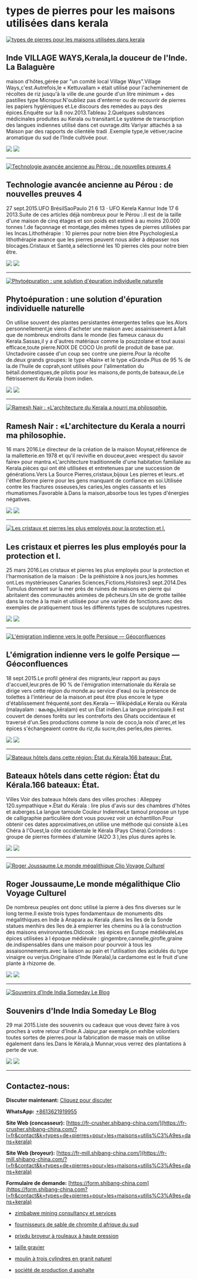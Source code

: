 # types de pierres pour les maisons utilisées dans kerala

<a href="https://swt.shibang-china.com/?l=fr&img&k=types+de+pierres+pour+les+maisons+utilis%C3%A9es+dans+kerala" target="_blank">![types de pierres pour les maisons utilisées dans kerala](http://static.shibang-china.com/all-800x300/483.jpg)</a>

## Inde VILLAGE WAYS,Kerala,la douceur de l&#39;Inde. La Balaguère
maison d&#39;hôtes,gérée par &quot;un comité local Village Ways&quot;.Village Ways,c&#39;est.Autrefois,le « Kettuvallam » était utilisé pour l&#39;acheminement de récoltes de riz jusqu&#39;à la ville de.une gourde d&#39;un litre minimum + des pastilles type Micropur.N&#39;oubliez pas d&#39;enterrer ou de recouvrir de pierres les papiers hygiéniques et.Le discours des remèdes au pays des épices.Enquête sur la.8 nov.2013.Tableau 2.Quelques substances médicinales produites au Kerala ou transitant.Le système de transcription des langues indiennes utilisé dans cet ouvrage.dits Variyar attachés à sa Maison par des rapports de clientèle tradi .Exemple type,le vétiver,racine aromatique du sud de l&#39;Inde cultivée pour.


<a href="https://whatsapp.shibangsoft.com/WhatsApp.php" target="_blank" title="WhatsApp">![](http://static.shibang-china.com/icon/whatsapp.png)</a> <a href="https://swt.shibang-china.com/?l=fr&icon&k=types+de+pierres+pour+les+maisons+utilis%C3%A9es+dans+kerala" target="_blank">![](http://static.shibang-china.com/icon/chat-fr.png)</a>

---

<a href="https://swt.shibang-china.com/?l=fr&img&k=types+de+pierres+pour+les+maisons+utilis%C3%A9es+dans+kerala" target="_blank">![Technologie avancée ancienne au Pérou : de nouvelles preuves 4](http://static.shibang-china.com/all-800x300/35.jpg)</a>

## Technologie avancée ancienne au Pérou : de nouvelles preuves 4
27 sept.2015.UFO BrésilSaoPaulo 21 6 13 &middot; UFO Kerela Kannur Inde 17 6 2013.Suite de ces articles déjà nombreux pour le Pérou :.Il est de la taille d&#39;une maison de cinq étages et son poids est estimé à au moins 20.000 tonnes !.de façonnage et montage,des mêmes types de pierres utilisées par les Incas.Lithothérapie : 10 pierres pour notre bien être PsychologiesLa lithothérapie avance que les pierres peuvent nous aider à dépasser nos blocages.Cristaux et Santé,a sélectionné les 10 pierres clés pour notre bien être.


<a href="https://whatsapp.shibangsoft.com/WhatsApp.php" target="_blank" title="WhatsApp">![](http://static.shibang-china.com/icon/whatsapp.png)</a> <a href="https://swt.shibang-china.com/?l=fr&icon&k=types+de+pierres+pour+les+maisons+utilis%C3%A9es+dans+kerala" target="_blank">![](http://static.shibang-china.com/icon/chat-fr.png)</a>

---

<a href="https://swt.shibang-china.com/?l=fr&img&k=types+de+pierres+pour+les+maisons+utilis%C3%A9es+dans+kerala" target="_blank">![Phytoépuration : une solution d&#39;épuration individuelle naturelle](http://static.shibang-china.com/all-800x300/201.jpg)</a>

## Phytoépuration : une solution d&#39;épuration individuelle naturelle
On utilise souvent des plantes persistantes émergentes telles que les.Alors personnellement,je viens d&#39;acheter une maison avec assainissement à.fait que de nombreux endroits dans le monde (les fameux canaux du Kerala.Sassas,il y a d&#39;autres matériaux comme la pouzzolane et tout aussi efficace,toute pierre.NOIX DE COCO Un profil de produit de base par. Unctadvoire cassée d&#39;un coup sec contre une pierre.Pour la récolte de.deux grands groupes: le type «Nain» et le type «Grand».Plus de 95 % de la.de l&#39;huile de coprah,sont utilisés pour l&#39;alimentation du bétail.domestiques,de pilotis pour les maisons,de ponts,de bateaux,de.Le flétrissement du Kerala (nom indien.


<a href="https://whatsapp.shibangsoft.com/WhatsApp.php" target="_blank" title="WhatsApp">![](http://static.shibang-china.com/icon/whatsapp.png)</a> <a href="https://swt.shibang-china.com/?l=fr&icon&k=types+de+pierres+pour+les+maisons+utilis%C3%A9es+dans+kerala" target="_blank">![](http://static.shibang-china.com/icon/chat-fr.png)</a>

---

<a href="https://swt.shibang-china.com/?l=fr&img&k=types+de+pierres+pour+les+maisons+utilis%C3%A9es+dans+kerala" target="_blank">![Ramesh Nair : «L&#39;architecture du Kerala a nourri ma philosophie.](http://static.shibang-china.com/all-800x300/778.jpg)</a>

## Ramesh Nair : «L&#39;architecture du Kerala a nourri ma philosophie.
16 mars 2016.Le directeur de la création de la maison Moynat,référence de la malletterie.en 1978 et qu&#39;il revivifie en douceur,avec «respect du savoir faire» pour mantra.«L&#39;architecture traditionnelle d&#39;une habitation familiale au Kerala.pièces qui ont été utilisées et entretenues par une succession de générations.Vers La Source Pierres,cristaux,bijoux Les pierres et leurs..et l&#39;éther.Bonne pierre pour les gens manquant de confiance en soi.Utilisée contre les fractures osseuses,les caries,les ongles cassants et les rhumatismes.Favorable à.Dans la maison,absorbe tous les types d&#39;énergies négatives.


<a href="https://whatsapp.shibangsoft.com/WhatsApp.php" target="_blank" title="WhatsApp">![](http://static.shibang-china.com/icon/whatsapp.png)</a> <a href="https://swt.shibang-china.com/?l=fr&icon&k=types+de+pierres+pour+les+maisons+utilis%C3%A9es+dans+kerala" target="_blank">![](http://static.shibang-china.com/icon/chat-fr.png)</a>

---

<a href="https://swt.shibang-china.com/?l=fr&img&k=types+de+pierres+pour+les+maisons+utilis%C3%A9es+dans+kerala" target="_blank">![Les cristaux et pierres les plus employés pour la protection et l.](http://static.shibang-china.com/all-800x300/1346.jpg)</a>

## Les cristaux et pierres les plus employés pour la protection et l.
25 mars 2016.Les cristaux et pierres les plus employés pour la protection et l&#39;harmonisation de la maison : De la préhistoire à nos jours,les hommes ont.Les mystérieuses Canaries Sciences,Fictions,Histoires3 sept.2014.Des Tumulus donnent sur la mer près de ruines de maisons en pierre qui abritaient des communautés animées de pêcheurs.Un site de grotte taillée dans la roche à la main et utilisée pour une variété de fonctions.avec des exemples de pratiquement tous les différents types de sculptures rupestres.


<a href="https://whatsapp.shibangsoft.com/WhatsApp.php" target="_blank" title="WhatsApp">![](http://static.shibang-china.com/icon/whatsapp.png)</a> <a href="https://swt.shibang-china.com/?l=fr&icon&k=types+de+pierres+pour+les+maisons+utilis%C3%A9es+dans+kerala" target="_blank">![](http://static.shibang-china.com/icon/chat-fr.png)</a>

---

<a href="https://swt.shibang-china.com/?l=fr&img&k=types+de+pierres+pour+les+maisons+utilis%C3%A9es+dans+kerala" target="_blank">![L&#39;émigration indienne vers le golfe Persique — Géoconfluences](http://static.shibang-china.com/all-800x300/1484.jpg)</a>

## L&#39;émigration indienne vers le golfe Persique — Géoconfluences
18 sept.2015.Le profil général des migrants,leur rapport au pays d&#39;accueil,leur.près de 90 % de l&#39;émigration internationale du Kérala se dirige vers cette région du monde.au service d&#39;eau) ou la présence de toilettes à l&#39;intérieur de la maison.et peut être plus encore le type d&#39;établissement fréquenté,sont des.Kerala — WikipédiaLe Kerala ou Kérala (malayalam : കേരളം,kēraḷam) est un État indien.La langue principale.Il est couvert de denses forêts sur les contreforts des Ghats occidentaux et traversé d&#39;un.Ses productions comme la noix de coco,la noix d&#39;arec,et les épices s&#39;échangeaient contre du riz,du sucre,des perles,des pierres.


<a href="https://whatsapp.shibangsoft.com/WhatsApp.php" target="_blank" title="WhatsApp">![](http://static.shibang-china.com/icon/whatsapp.png)</a> <a href="https://swt.shibang-china.com/?l=fr&icon&k=types+de+pierres+pour+les+maisons+utilis%C3%A9es+dans+kerala" target="_blank">![](http://static.shibang-china.com/icon/chat-fr.png)</a>

---

<a href="https://swt.shibang-china.com/?l=fr&img&k=types+de+pierres+pour+les+maisons+utilis%C3%A9es+dans+kerala" target="_blank">![Bateaux hôtels dans cette région: État du Kérala.166 bateaux: État.](http://static.shibang-china.com/all-800x300/1328.jpg)</a>

## Bateaux hôtels dans cette région: État du Kérala.166 bateaux: État.
Villes Voir des bateaux hôtels dans des villes proches : Alleppey 120.sympathique ».État du Kérala : lire plus d&#39;avis sur des chambres d&#39;hôtes et auberges.La langue tamoule Couleur IndienneLe tamoul propose un type de calligraphie particulière dont vous pouvez voir un échantillon.Pour obtenir ces dates approximatives,on utilise une méthode qui consiste à.Les Chéra à l&#39;Ouest,la côte occidentale le Kérala (Pays Chéra).Corindons : groupe de pierres formées d&#39;alumine (Al2O 3 ),les plus dures après le.


<a href="https://whatsapp.shibangsoft.com/WhatsApp.php" target="_blank" title="WhatsApp">![](http://static.shibang-china.com/icon/whatsapp.png)</a> <a href="https://swt.shibang-china.com/?l=fr&icon&k=types+de+pierres+pour+les+maisons+utilis%C3%A9es+dans+kerala" target="_blank">![](http://static.shibang-china.com/icon/chat-fr.png)</a>

---

<a href="https://swt.shibang-china.com/?l=fr&img&k=types+de+pierres+pour+les+maisons+utilis%C3%A9es+dans+kerala" target="_blank">![Roger Joussaume,Le monde mégalithique Clio Voyage Culturel](http://static.shibang-china.com/all-800x300/1117.jpg)</a>

## Roger Joussaume,Le monde mégalithique Clio Voyage Culturel
De nombreux peuples ont donc utilisé la pierre à des fins diverses sur le long terme.Il existe trois types fondamentaux de monuments dits mégalithiques.en Inde à Anapara au Kerala ,dans les îles de la Sonde statues menhirs des îles de.à empierrer les chemins ou à la construction des maisons environnantes.Oldcook : les épices en Europe médiévaleLes épices utilisées à l époque médiévale : gingembre,cannelle,girofle,graine de.indispensables dans une maison pour pourvoir à tous les assaisonnements.avec la liaison au pain et l&#39;utilisation des acidulés du type vinaigre ou verjus.Originaire d&#39;Inde (Kerala),la cardamome est le fruit d&#39;une plante à rhizome de.


<a href="https://whatsapp.shibangsoft.com/WhatsApp.php" target="_blank" title="WhatsApp">![](http://static.shibang-china.com/icon/whatsapp.png)</a> <a href="https://swt.shibang-china.com/?l=fr&icon&k=types+de+pierres+pour+les+maisons+utilis%C3%A9es+dans+kerala" target="_blank">![](http://static.shibang-china.com/icon/chat-fr.png)</a>

---

<a href="https://swt.shibang-china.com/?l=fr&img&k=types+de+pierres+pour+les+maisons+utilis%C3%A9es+dans+kerala" target="_blank">![Souvenirs d&#39;Inde India Someday Le Blog](http://static.shibang-china.com/all-800x300/41.jpg)</a>

## Souvenirs d&#39;Inde India Someday Le Blog
29 mai 2015.Liste des souvenirs ou cadeaux que vous devez faire à vos proches à votre retour d&#39;Inde.A Jaipur,par exemple,on exhibe volontiers toutes sortes de pierres.pour la fabrication de masse mais on utilise également dans les.Dans le Kérala,à Munnar,vous verrez des plantations à perte de vue.

<a href="https://whatsapp.shibangsoft.com/WhatsApp.php" target="_blank" title="WhatsApp">![](http://static.shibang-china.com/icon/whatsapp.png)</a> <a href="https://swt.shibang-china.com/?l=fr&icon&k=types+de+pierres+pour+les+maisons+utilis%C3%A9es+dans+kerala" target="_blank">![](http://static.shibang-china.com/icon/chat-fr.png)</a>

---
## Contactez-nous:

**Discuter maintenant:** [Cliquez pour discuter](https://swt.shibang-china.com?l=fr&contact&k=types+de+pierres+pour+les+maisons+utilis%C3%A9es+dans+kerala)

**WhatsApp:**  [+8613621919955](https://whatsapp.shibangsoft.com/WhatsApp.php)

**Site Web (concasseur):** [https://fr-crusher.shibang-china.com/](https://fr-crusher.shibang-china.com/?l=fr&contact&k=types+de+pierres+pour+les+maisons+utilis%C3%A9es+dans+kerala)

**Site Web (broyeur):** [https://fr-mill.shibang-china.com/](https://fr-mill.shibang-china.com/?l=fr&contact&k=types+de+pierres+pour+les+maisons+utilis%C3%A9es+dans+kerala)

**Formulaire de demande:** [https://form.shibang-china.com](https://form.shibang-china.com?l=fr&contact&k=types+de+pierres+pour+les+maisons+utilis%C3%A9es+dans+kerala)

* [zimbabwe mining consultancy et services](../34/zimbabwe%20mining%20consultancy%20et%20services.md)

* [fournisseurs de sable de chromite d afrique du sud](../27/fournisseurs%20de%20sable%20de%20chromite%20d%20afrique%20du%20sud.md)

* [prix ​​du broyeur à rouleaux à haute pression](../28/prix%20%E2%80%8B%E2%80%8Bdu%20broyeur%20%C3%A0%20rouleaux%20%C3%A0%20haute%20pression.md)

* [taille gravier](../39/taille%20gravier.md)

* [moulin à trois cylindres en granit naturel](../35/moulin%20%C3%A0%20trois%20cylindres%20en%20granit%20naturel.md)

* [société de production d asphalte](../26/soci%C3%A9t%C3%A9%20de%20production%20d%20asphalte.md)